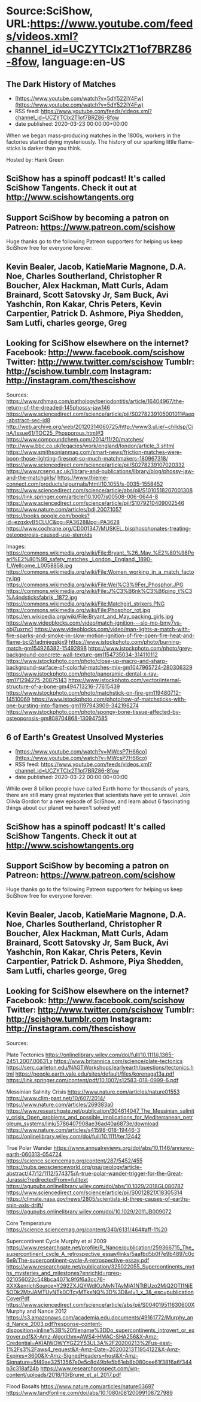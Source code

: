 # Source:SciShow, URL:https://www.youtube.com/feeds/videos.xml?channel_id=UCZYTClx2T1of7BRZ86-8fow, language:en-US

## The Dark History of Matches
 - [https://www.youtube.com/watch?v=5dY522lY4Fw](https://www.youtube.com/watch?v=5dY522lY4Fw)
 - RSS feed: https://www.youtube.com/feeds/videos.xml?channel_id=UCZYTClx2T1of7BRZ86-8fow
 - date published: 2020-03-23 00:00:00+00:00

When we began mass-producing matches in the 1800s, workers in the factories started dying mysteriously. The history of our sparking little flame-sticks is darker than you think.

Hosted by: Hank Green

SciShow has a spinoff podcast! It's called SciShow Tangents. Check it out at http://www.scishowtangents.org
----------
Support SciShow by becoming a patron on Patreon: https://www.patreon.com/scishow
----------
Huge thanks go to the following Patreon supporters for helping us keep SciShow free for everyone forever:

Kevin Bealer, Jacob, KatieMarie Magnone, D.A. Noe, Charles Southerland, Christopher R Boucher, Alex Hackman, Matt Curls, Adam Brainard, Scott Satovsky Jr, Sam Buck, Avi Yashchin, Ron Kakar, Chris Peters, Kevin Carpentier, Patrick D. Ashmore, Piya Shedden, Sam Lutfi, charles george, Greg
----------
Looking for SciShow elsewhere on the internet?
Facebook: http://www.facebook.com/scishow
Twitter: http://www.twitter.com/scishow
Tumblr: http://scishow.tumblr.com
Instagram: http://instagram.com/thescishow
----------
Sources:
https://www.rdhmag.com/pathology/periodontitis/article/16404967/the-return-of-the-dreaded-145phossy-jaw146
https://www.sciencedirect.com/science/article/pii/S0278239105001011#aep-abstract-sec-id8
http://web.archive.org/web/20120314060725/http://www3.ul.ie/~childsp/CinA/Issue61/TOC25_Phosporous.html#3
https://www.compoundchem.com/2014/11/20/matches/
http://www.bbc.co.uk/legacies/work/england/london/article_3.shtml
https://www.smithsonianmag.com/smart-news/friction-matches-were-boon-those-lighting-firesnot-so-much-matchmakers-180967318/
https://www.sciencedirect.com/science/article/pii/S0278239107020332
https://www.rcseng.ac.uk/library-and-publications/library/blog/phossy-jaw-and-the-matchgirls/
https://www.thieme-connect.com/products/ejournals/html/10.1055/s-0035-1558452
https://www.sciencedirect.com/science/article/abs/pii/S1010518207001308
https://link.springer.com/article/10.1007/s00508-006-0644-8
https://www.sciencedirect.com/science/article/pii/S1079210409002546
https://www.nature.com/articles/bdj.2007.1057
https://books.google.com/books?id=ezqxkyB5CLUC&pg=PA3628&lpg=PA3628
https://www.cochrane.org/CD001347/MUSKEL_bisphosphonates-treating-osteoporosis-caused-use-steroids

Images:
https://commons.wikimedia.org/wiki/File:Bryant_%26_May_%E2%80%98Pearl%E2%80%99_safety_matches,_London,_England,_1890-1_Wellcome_L0058858.jpg
https://commons.wikimedia.org/wiki/File:Women_working_in_a_match_factory.jpg
https://commons.wikimedia.org/wiki/File:Wei%C3%9Fer_Phosphor.JPG
https://commons.wikimedia.org/wiki/File:J%C3%B6nk%C3%B6ping_t%C3%A4ndsticksfabrik,_1872.jpg
https://commons.wikimedia.org/wiki/File:Matchgirl_strikers.PNG
https://commons.wikimedia.org/wiki/File:Phosphor_rot.jpg
https://en.wikipedia.org/wiki/File:Bryant_and_May_packing_girls.jpg
https://www.videoblocks.com/video/match-ignition---slo-mo-bmy7vs-obj7uxrnc1
https://www.videoblocks.com/video/man-lights-a-match-with-fire-sparks-and-smoke-in-slow-motion-ignition-of-fire-open-fire-heat-and-flame-bci2ifadmjegskjx9
https://www.istockphoto.com/photo/burning-match-gm154926382-15492898
https://www.istockphoto.com/photo/grey-background-concrete-wall-texture-gm1154735034-314110112
https://www.istockphoto.com/photo/close-up-macro-and-sharp-background-surface-of-colorful-matches-mix-gm1047965724-280306329
https://www.istockphoto.com/photo/panoramic-dental-x-ray-gm171294275-20875143
https://www.istockphoto.com/vector/internal-structure-of-a-bone-gm494713216-77615439
https://www.istockphoto.com/photo/matchstick-on-fire-gm119480712-14510069
https://www.istockphoto.com/photo/row-of-matchsticks-with-one-bursting-into-flames-gm1197943909-342196274
https://www.istockphoto.com/photo/spongy-bone-tissue-affected-by-osteoporosis-gm808704868-130947585

## 6 of Earth's Greatest Unsolved Mysteries
 - [https://www.youtube.com/watch?v=MWcsP7H66co](https://www.youtube.com/watch?v=MWcsP7H66co)
 - RSS feed: https://www.youtube.com/feeds/videos.xml?channel_id=UCZYTClx2T1of7BRZ86-8fow
 - date published: 2020-03-22 00:00:00+00:00

While over 8 billion people have called Earth home for thousands of years, there are still many great mysteries that scientists have yet to unravel. Join Olivia Gordon for a new episode of SciShow, and learn about 6 fascinating things about our planet we haven't solved yet!

SciShow has a spinoff podcast! It's called SciShow Tangents. Check it out at http://www.scishowtangents.org
----------
Support SciShow by becoming a patron on Patreon: https://www.patreon.com/scishow
----------
Huge thanks go to the following Patreon supporters for helping us keep SciShow free for everyone forever:

Kevin Bealer, Jacob, KatieMarie Magnone, D.A. Noe, Charles Southerland, Christopher R Boucher, Alex Hackman, Matt Curls, Adam Brainard, Scott Satovsky Jr, Sam Buck, Avi Yashchin, Ron Kakar, Chris Peters, Kevin Carpentier, Patrick D. Ashmore, Piya Shedden, Sam Lutfi, charles george, Greg
----------
Looking for SciShow elsewhere on the internet?
Facebook: http://www.facebook.com/scishow
Twitter: http://www.twitter.com/scishow
Tumblr: http://scishow.tumblr.com
Instagram: http://instagram.com/thescishow
----------
Sources:

Plate Tectonics
https://onlinelibrary.wiley.com/doi/full/10.1111/j.1365-2451.2007.00631.x
https://www.britannica.com/science/plate-tectonics
https://serc.carleton.edu/NAGTWorkshops/earlyearth/questions/tectonics.html
https://people.earth.yale.edu/sites/default/files/korenaga13a.pdf
https://link.springer.com/content/pdf/10.1007/s12583-018-0999-6.pdf

Messinian Salinity Crisis
https://www.nature.com/articles/nature01553
https://www.clim-past.net/10/607/2014/
https://www.nature.com/articles/269383a0
https://www.researchgate.net/publication/304614047_The_Messinian_salinity_crisis_Open_problems_and_possible_implications_for_Mediterranean_petroleum_systems/link/5786407908ae36ad40a6873e/download
https://www.nature.com/articles/s41598-018-19446-3
https://onlinelibrary.wiley.com/doi/full/10.1111/ter.12442

True Polar Wander
https://www.annualreviews.org/doi/abs/10.1146/annurev-earth-060313-054724
https://science.sciencemag.org/content/287/5452/455
https://pubs.geoscienceworld.org/gsa/geology/article-abstract/47/12/1112/574375/A-true-polar-wander-trigger-for-the-Great-Jurassic?redirectedFrom=fulltext
https://agupubs.onlinelibrary.wiley.com/doi/abs/10.1029/2018GL080787
 https://www.sciencedirect.com/science/article/pii/S0012821X18305314
https://climate.nasa.gov/news/2805/scientists-id-three-causes-of-earths-spin-axis-drift/
https://agupubs.onlinelibrary.wiley.com/doi/10.1029/2011JB009072

Core Temperature
https://science.sciencemag.org/content/340/6131/464#aff-1%20

Supercontinent Cycle
Murphy et al 2009
https://www.researchgate.net/profile/R_Nance/publication/259366715_The_supercontinent_cycle_A_retrospective_essay/links/5aafbd5b0f7e9b4897c0c6e9/The-supercontinent-cycle-A-retrospective-essay.pdf
https://www.researchgate.net/publication/325022055_Supercontinents_myths_mysteries_and_milestones?enrichId=rgreq-021056022c548bca4071c9f6f6a3cc76-XXX&enrichSource=Y292ZXJQYWdlOzMyNTAyMjA1NTtBUzo2MjQ2OTI1NjE5ODk2MzJAMTUyNTk0OTcyMTkxNQ%3D%3D&el=1_x_3&_esc=publicationCoverPdf
https://www.sciencedirect.com/science/article/abs/pii/S004019511630600X
Murphy and Nance 2012 https://s3.amazonaws.com/academia.edu.documents/49161772/Murphy_and_Nance_2003.pdf?response-content-disposition=inline%3B%20filename%3DDo_supercontinents_introvert_or_extrover.pdf&X-Amz-Algorithm=AWS4-HMAC-SHA256&X-Amz-Credential=AKIAIWOWYYGZ2Y53UL3A%2F20200213%2Fus-east-1%2Fs3%2Faws4_request&X-Amz-Date=20200213T195412Z&X-Amz-Expires=3600&X-Amz-SignedHeaders=host&X-Amz-Signature=5f49ae32513567e0e5c8d49bfe5b61eb8b080cee61f3816a6f344b3c318af24b
https://www.researchprospect.com/wp-content/uploads/2018/10/Brune_et_al_2017.pdf

Flood Basalts
https://www.nature.com/articles/nature03697
https://www.tandfonline.com/doi/abs/10.1080/08120099108727989

